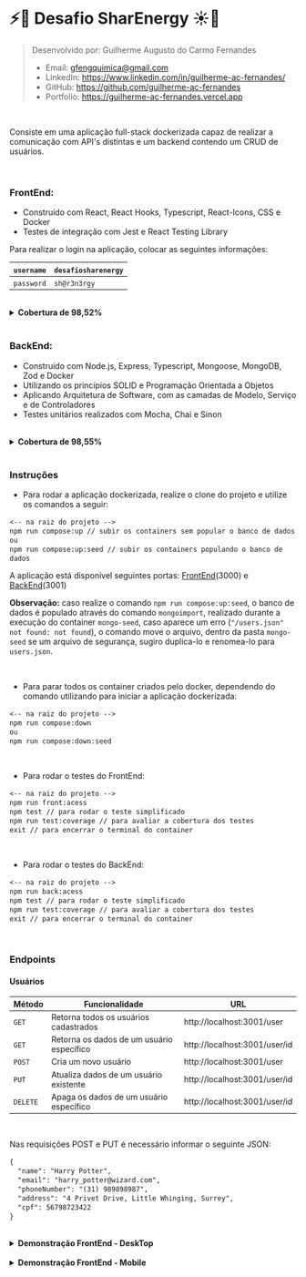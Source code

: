 # ⚡️🔋 Desafio SharEnergy ☀️🔌
> Desenvolvido por: Guilherme Augusto do Carmo Fernandes
> - Email: [gfengquimica@gmail.com](mailto:gfengquimica@gmail.com)
> - LinkedIn: https://www.linkedin.com/in/guilherme-ac-fernandes/
> - GitHub: https://github.com/guilherme-ac-fernandes
> - Portfolio: https://guilherme-ac-fernandes.vercel.app

<br />

Consiste em uma aplicação full-stack dockerizada capaz de realizar a comunicação com API's distintas e um backend contendo um CRUD de usuários.

<br />

### FrontEnd:
* Construído com React, React Hooks, Typescript, React-Icons, CSS e Docker
* Testes de integração com Jest e React Testing Library

Para realizar o login na aplicação, colocar as seguintes informações:

| `username` | `desafiosharenergy` |
|---|---|
| `password` | `sh@r3n3rgy` |

<br />
<details>
  <summary><strong>Cobertura de 98,52%</strong></summary><br />
  <p align="center">
    <img src="./demo/tests/test_front.png" alt="Cobertura - Teste Front"/>
  </p>
</details>
<br />

### BackEnd:

* Construído com Node.js, Express, Typescript, Mongoose, MongoDB, Zod e Docker
* Utilizando os princípios SOLID e Programação Orientada a Objetos
* Aplicando Arquitetura de Software, com as camadas de Modelo, Serviço e de Controladores
* Testes unitários realizados com Mocha, Chai e Sinon

<br />
<details>
  <summary><strong>Cobertura de 98,55%</strong></summary><br />

  <p align="center">
    <img src="./demo/tests/test_back.png" alt="Cobertura - Teste Front"/>
  </p>
</details>
<br />

### Instruções

- Para rodar a aplicação dockerizada, realize o clone do projeto e utilize os comandos a seguir:

```
<-- na raiz do projeto -->
npm run compose:up // subir os containers sem popular o banco de dados
ou
npm run compose:up:seed // subir os containers populando o banco de dados
```

A aplicação está disponível seguintes portas: [FrontEnd](http://localhost:3000/)(3000) e [BackEnd](http://localhost:3001/users)(3001)

**Observação:** caso realize o comando `npm run compose:up:seed`, o banco de dados é populado através do comando `mongoimport`, realizado durante a execução do container `mongo-seed`, caso aparece um erro (`"/users.json" not found: not found`), o comando move o arquivo, dentro da pasta `mongo-seed` se um arquivo de segurança, sugiro duplica-lo e renomea-lo para `users.json`.

<br />

- Para parar todos os container criados pelo docker, dependendo do comando utilizando para iniciar a aplicação dockerizada:

```
<-- na raiz do projeto -->
npm run compose:down
ou
npm run compose:down:seed
```

<br />


- Para rodar o testes do FrontEnd:

```
<-- na raiz do projeto -->
npm run front:acess
npm test // para rodar o teste simplificado
npm run test:coverage // para avaliar a cobertura dos testes
exit // para encerrar o terminal do container
```

<br />

- Para rodar o testes do BackEnd:

```
<-- na raiz do projeto -->
npm run back:acess
npm test // para rodar o teste simplificado
npm run test:coverage // para avaliar a cobertura dos testes
exit // para encerrar o terminal do container
```

<br />

### Endpoints

#### Usuários

| Método | Funcionalidade | URL |
|---|---|---|
| `GET` | Retorna todos os usuários cadastrados | http://localhost:3001/user |
| `GET` | Retorna os dados de um usuário específico | http://localhost:3001/user/id |
| `POST` | Cria um novo usuário | http://localhost:3001/user |
| `PUT` | Atualiza dados de um usuário existente | http://localhost:3001/user/id |
| `DELETE` | Apaga os dados de um usuário específico | http://localhost:3001/user/id |

<br />

Nas requisições POST e PUT é necessário informar o seguinte JSON:

```
{
  "name": "Harry Potter",
  "email": "harry_potter@wizard.com",
  "phoneNumber": "(31) 989898987",
  "address": "4 Privet Drive, Little Whinging, Surrey",
  "cpf": 56798723422
}
```

<br />
<details>
  <summary><strong>Demonstração FrontEnd - DeskTop</strong></summary><br />

  #### Tela de Login
  <p align="center">
    <img src="./demo/web/login_web.png" alt="Login - Demostração"/>
  </p>

  #### Tela de Usuários Aleatórios
  <p align="center">
    <img src="./demo/web/random_user_web.png" alt="Usuários Aleatórios - Demostração"/>
  </p>

  #### Tela de HTTP Gato
  <p align="center">
    <img src="./demo/web/cat_web.png" alt="HTTP Gato - Demostração"/>
  </p>

  #### Tela de Cães Aleatórios
  <p align="center">
    <img src="./demo/web/dog_web.png" alt="HTTP Gato - Demostração"/>
  </p>

  #### Tela para criação de Usuários
  <p align="center">
    <img src="./demo/web/crud_user_web.png" alt="Usuários - Demostração"/>
  </p>

  #### Tela de Usuários Criados
  <p align="center">
    <img src="./demo/web/crud_user_display_web.png" alt="Login - Demostração"/>
  </p>
</details>
<br />
<details>
  <summary><strong>Demonstração FrontEnd - Mobile</strong></summary><br />

  #### Tela de Login
  <p align="center">
    <img src="./demo/celular/login_celular.png" alt="Login - Demostração"/>
  </p>

  #### Tela de Usuários Aleatórios
  <p align="center">
    <img src="./demo/celular/random_user_celular.png" alt="Usuários Aleatórios - Demostração"/>
  </p>

  #### Tela de HTTP Gato
  <p align="center">
    <img src="./demo/celular/cat_celular.png" alt="HTTP Gato - Demostração"/>
  </p>

  #### Tela de Cães Aleatórios
  <p align="center">
    <img src="./demo/celular/dog_celular.png" alt="HTTP Gato - Demostração"/>
  </p>

  #### Tela para criação de Usuários
  <p align="center">
    <img src="./demo/celular/crud_user_celular.png" alt="Usuários - Demostração"/>
  </p>

  #### Tela de Usuários Criados
  <p align="center">
    <img src="./demo/celular/crud_user_display_celular.png" alt="Login - Demostração"/>
  </p>
</details>

